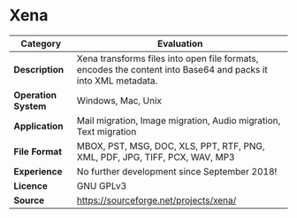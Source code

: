 # Xena

| Category | Evaluation |
| --- | --- |
| **Description**  | Xena transforms files into open file formats, encodes the content into Base64 and packs it into XML metadata. |
| **Operation System**  | Windows, Mac, Unix  |
| **Application**  | Mail migration, Image migration, Audio migration, Text migration |
| **File Format** | MBOX, PST, MSG, DOC, XLS, PPT, RTF, PNG, XML, PDF, JPG, TIFF, PCX, WAV, MP3 |
| **Experience** | No further development since September 2018! |
| **Licence** | GNU GPLv3 |
| **Source** | https://sourceforge.net/projects/xena/ |
